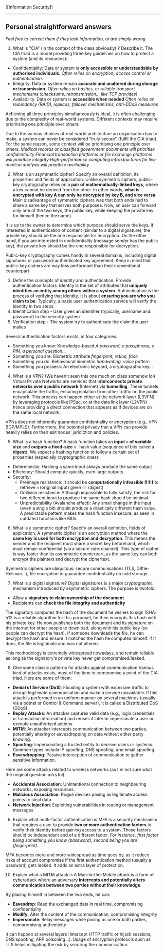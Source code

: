 [[Information Security]]
***
## Personal straightforward answers
*Feel free to correct them if they lack information, or are simply wrong*

1. What is "CIA" (in the context of the class obviously) ? Describe it.
The CIA triad is a model providing three key guidelines on how to protect a system (and its resources):
- Confidentiality: Data or system is **only accessible or understandable by authorised individuals**.
	*Often relies on encryption, access control or authentication.*
- Integrity: Data or system remain **accurate and unaltered during storage or transmission**.
	*Often relies on hashes, or reliable transport mechanisms (checksums, retransmission... like TCP provides)*
- Availability: Data or system is **accessible when needed**
	*Often relies on redundancy (RAID), replicas, failover mechanisms, anti-DDoS measures*

Achieving all three principles simultaneously is ideal, it is often challenging due to the complexity of real-world systems. Different contexts may require prioritising one principle over others:

Due to the various choices of real-world architecture an organisation has to make, a system can never be considered "truly secure" (fulfil the CIA triad). For the same reason, some context will be prioritising one principle over others.
	*Medical records or classified government documents will prioritise confidentiality
	Financial transaction platforms or file exchange platforms will prioritise integrity
	High-performance computing infrastructures for live medical analysis will prioritise availability*


2. What is an asymmetric cipher? Specify an overall definition, its properties and fields of application.
Unlike symmetric ciphers, public-key cryptography relies on a **pair of mathematically-linked keys**, where a key cannot be derived from the other. In other words, **what is encrypted with key A can only be decrypted by key B, and vice versa**.
Main disadvantage of symmetric ciphers was that both ends had to share a same key that serves both purposes. Now, an user can forward only one of the two keys, the public key, while keeping the private key for himself (hence the name).

It is up to the owner to determine which purpose should serve the keys.
If interested in authentication of content (similar to a digital signature), the private key should be the one responsible for encryption.
On the other hand, if you are interested in confidentiality (message sender has the public key), the private key should be the one responsible for decryption.

Public-key cryptography comes handy in several domains, including digital signatures or password-authenticated key agreement.
Keep in mind that public-key ciphers are way less performant than their conventional counterpart.


3. Define the concepts of identity and authentication. Provide authentication factors.
Identity is the set of attributes that **uniquely identifies an entity among others within a system**.
Authentication is the process of verifying that identity. It is about **ensuring you are who you claim to be**.
Typically, a basic user authentication service will verify the identity in two steps:
1. Identification step - User gives an identifier (typically, username and password) to the security system
2. Verification step - The system try to authenticate the claim the user makes

Several authentication factors exists, in four categories:
- Something you know: Knowledge-based
	*A password, a passphrase, a PIN, a personal question...*
- Something you are: Biometric attribute
	*fingerprint, retina, face*
- Something you do: Behavioural biometric
	*handwriting, voice pattern*
- Something you possess: An electronic keycard, a cryptographic key...

   
4. What is a VPN? (We haven't seen this one much on class somehow lol)
Virtual Private Networks are services that **interconnects private networks over a public network** (Internet) via **tunnelling**.
These tunnels encapsulate the traffic, ensuring isolation from other traffic on the public network. This process can happen either at the network layer (L3VPN) by leveraging protocols like IPSec, or at the data link layer (L2VPN) hence providing a direct connection that appears as if devices are on the same local network.

VPNs does not inherently guarantee confidentiality or encryption (e.g., VPN BGP/MPLS). Furthermore, the potential privacy that a VPN can provide heavily relies on their exit nodes' juridiction and policies.

   
5. What is a hash function?
A hash function takes an **input** `n` **of variable size** and **outputs a fixed-size** `n'` hash value (sequence of bits called a **digest**).
We expect a hashing function to follow a certain set of properties (especially cryptographic ones):
- Deterministic: Hashing a same input always produce the same output
- Efficiency: Should compute quickly, even large outputs
- Security:
	- Preimage resistance: It should be **computationally infeasible (!!!!)** to retrieve `n` (original input) given `n'` (digest)
	- Collision resistance: Although impossible to fully satisfy, the risk for two different input to produce the same hash should be minimal.
	- Unpredictability (Avalanche effect): Any small change in the input (even a single bit) should produce a drastically different hash value. A predictable pattern makes the hash function insecure, as seen in outdated functions like MD5. 


6. What is a symmetric cipher? Specify an overall definition, fields of application.
A symmetric cipher is an encryption method where the **same key is used for both encryption and decryption**. This means the sender and the recipient must share a secret key beforehand, which must remain confidential (via a secure side-channel).
This type of cipher is way faster than its asymmetric counterpart, as the same key can both encrypt the plaintext and decrypt the ciphertext.

Symmetric ciphers are ubiquitous: secure communications (TLS, Diffie-Hellman...), file encryption to guarantee confidentiality on cold storage...


7. What is a digital signature?
Digital signatures is a major cryptographic mechanism introduced by asymmetric ciphers. The purpose is twofold:
- Allow a **signatory to claim ownership of the document**
- Recipients can **check the file integrity and authenticity**

The signatory computes the hash of the document he wishes to sign (SHA-512 is a reliable algorithm for this purpose), he then encrypts this hash with his private key. 
He now publishes both the document and its signature on the internet for other people to download, along with his public key (so people can decrypt the hash).
If someone downloads the file, he can decrypt the hash and ensure it matches the hash he computed himself. If it does, the file is legitimate and was not altered.

This methodology is extremely widespread nowadays, and remain reliable as long as the signatory's private key never get compromised/leaked.


8. Give some classic patterns for attacks against communication
Various kind of attacks exists, most of the time to compromise a point of the CIA triad. Here are some of them:
- **Denial of Service (DoS)**: Flooding a system with excessive traffic to disrupt legitimate communication and make a service unavailable. If this attack is performed in an uniform manner on several machines (usually via a botnet or Control & Command server), it is called a Distributed DoS (DDoS).
- **Replay Attacks**: An attacker captures valid data (e.g., login credentials or transaction information) and reuses it later to impersonate a user or execute unauthorised actions.
- **MITM**: An attacker intercepts communication between two parties, potentially altering or eavesdropping on data without either party knowing.
- **Spoofing**: Impersonating a trusted entity to deceive users or systems. Common types include IP spoofing, DNS spoofing, and email spoofing.
- **Eavesdropping**: Passive interception of communication to gather sensitive information.

Here are some attacks related to wireless networks (as I'm not sure what the original question asks lol):
- **Accidental Association**: Unintentional connection to neighbouring networks, exposing resources.
- **Malicious Association**: Rogue devices posing as legitimate access points to steal data.
- **Network Injection**: Exploiting vulnerabilities in routing or management messages.


9. Explain what multi-factor authentication is
MFA is a security mechanism that requires a user to provide **two or more authentication factors** to verify their identity before gaining access to a system.
Those factors should be independent and of a different factor.
	*For instance, first factor being something you know (password), second being you are (fingerprint).*

MFA becomes more and more widespread as time goes by, as it reduce risks of account compromise if the first authentication method (usually a password) gets leaked. It adds an extra layer of protection.


10. Explain what a MITM attack is
A Man-in-the-Middle attack is a form of cyberattack where an adversary **intercepts and potentially alters communication between two parties without their knowledge**.

By placing himself in between the two ends, he can:
- **Eavesdrop**: Read the exchanged data in real time, compromising confidentiality
- **Modify**: Alter the content of the communication, compromising integrity
- **Impersonate**: Relay messages while posing as one or both parties, compromising authenticity

It can happen at several layers (intercept HTTP traffic or hijack sessions, DNS spoofing, ARP poisoning...). 
Usage of encryption protocols such as TLS helps mitigating the risk by securing the communication. 